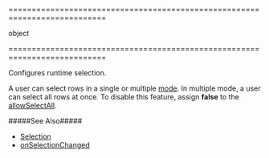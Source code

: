 <!--**
/*-------------------------------------------
    Auto-generated file. Do not modify.
-------------------------------------------

**-->
===========================================================================
<!--type-->object<!--/type-->
===========================================================================

<!--shortDescription-->
Configures runtime selection.
<!--/shortDescription-->

<!--fullDescription-->
A user can select rows in a single or multiple [mode]({basewidgetpath}/Configuration/selection/#mode). In multiple mode, a user can select all rows at once. To disable this feature, assign **false** to the [allowSelectAll]({basewidgetpath}/Configuration/selection/#allowSelectAll).

#####See Also#####
- [Selection](/Documentation/Guide/Widgets/TreeList/Selection/)
- [onSelectionChanged]({basewidgetpath}/Configuration/#onSelectionChanged)
<!--/fullDescription-->